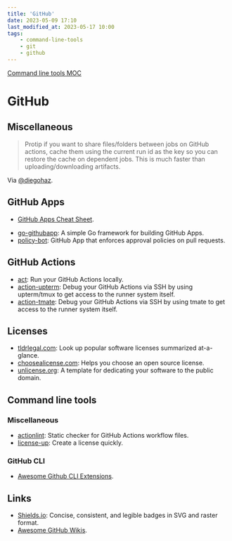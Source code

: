 ```yaml
---
title: 'GitHub'
date: 2023-05-09 17:10
last_modified_at: 2023-05-17 10:00
tags:
    - command-line-tools
    - git
    - github
---
```


[Command line tools MOC](Command%20line%20tools%20MOC.md)

# GitHub

## Miscellaneous

> Protip if you want to share files/folders between jobs on GitHub actions, cache them using the current run id as the key so you can restore the cache on dependent jobs. This is much faster than uploading/downloading artifacts.

Via [@diegohaz](https://twitter.com/diegohaz/status/1511433132930707457).

## GitHub Apps

-   [GitHub Apps Cheat Sheet](https://github.com/github-developer/github-apps-cheat-sheet).

*   [go-githubapp](https://github.com/palantir/go-githubapp): A simple Go framework for building GitHub Apps.
*   [policy-bot](https://github.com/palantir/policy-bot): GitHub App that enforces approval policies on pull requests.

## GitHub Actions

-   [act](https://github.com/nektos/act): Run your GitHub Actions locally.
-   [action-upterm](https://github.com/lhotari/action-upterm): Debug your GitHub Actions via SSH by using upterm/tmux to get access to the runner system itself.
-   [action-tmate](https://github.com/mxschmitt/action-tmate): Debug your GitHub Actions via SSH by using tmate to get access to the runner system itself.

## Licenses

-   [tldrlegal.com](https://www.tldrlegal.com/): Look up popular software licenses summarized at-a-glance.
-   [choosealicense.com](https://choosealicense.com/): Helps you choose an open source license.
-   [unlicense.org](https://unlicense.org/): A template for dedicating your software to the public domain.

## Command line tools

### Miscellaneous

-   [actionlint](https://github.com/rhysd/actionlint): Static checker for GitHub Actions workflow files.
-   [license-up](https://github.com/nikitavoloboev/license-up): Create a license quickly.

### GitHub CLI

-   [Awesome Github CLI Extensions](https://github.com/kodepandai/awesome-gh-cli-extensions).

## Links

-   [Shields.io](https://shields.io/): Concise, consistent, and legible badges in SVG and raster format.
-   [Awesome GitHub Wikis](https://github.com/MyHoneyBadger/awesome-github-wiki).
